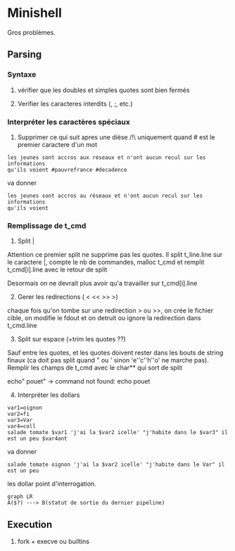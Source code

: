 # Minishell

  

Gros problèmes.

  

## Parsing

### Syntaxe

1. vérifier que les doubles et simples quotes sont bien fermés

2. Verifier les caracteres interdits (\, ;, etc.)

### Interpréter les caractères spéciaux


1. Supprimer ce qui suit apres une dièse /!\ uniquement quand # est le premier caractere d'un mot

```
les jeunes sont accros aux réseaux et n'ont aucun recul sur les informations
qu'ils voient #pauvrefrance #decadence
```

va donner
```
les jeunes sont accros au réseaux et n'ont aucun recul sur les informations
qu'ils voient
```

### Remplissage de t_cmd
1. Split |

Attention ce premier split ne supprime pas les quotes. Il split t_line.line sur le caractere |, compte le nb de commandes, malloc t_cmd et remplit t_cmd[i].line avec le retour de split

Desormais on ne devrait plus avoir qu'a travailler sur t_cmd[i].line

2. Gerer les redirections ( < << >> >)

chaque fois qu'on tombe sur une redirection > ou >>, on crée le fichier cible, on modifie le fdout et on detruit ou ignore la redirection dans t_cmd.line

3. Split sur espace (+trim les quotes ??)

Sauf entre les quotes, et les quotes doivent rester dans les bouts de string finaux (ca doit pas split quand " ou ' sinon 'e''c''h''o' ne marche pas). Remplir les champs de t_cmd avec le char** qui sort de split

echo" pouet" -> command not found: echo pouet

4. Interpréter les dollars

```
var1=oignon
var2=fi
var3=Var
var4=coll
salade tomate $var1 'j'ai la $var2 icelle' "j'habite dans le $var3" il est un peu $var4ant
```

va donner
```
salade tomate oignon 'j'ai la $var2 icelle' "j'habite dans le Var" il est un peu
```

  
les dollar point d'interrogation.

```mermaid
graph LR
A($?) ---> B(statut de sortie du dernier pipeline)
```
  
## Execution

1. fork + execve ou builtins